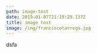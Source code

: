 ```yaml
---
path: image-test
date: 2019-01-07T21:15:25.137Z
title: image test
image: /img/franciscotarrega.jpg
---
```

dsfa
